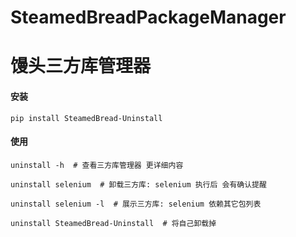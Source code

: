 # SteamedBreadPackageManager

# 馒头三方库管理器

#### 安装

```shell
pip install SteamedBread-Uninstall
```

#### 使用

```shell
uninstall -h  # 查看三方库管理器 更详细内容
```

```shell
uninstall selenium  # 卸载三方库: selenium 执行后 会有确认提醒
```

```shell
uninstall selenium -l  # 展示三方库: selenium 依赖其它包列表
```

```shell
uninstall SteamedBread-Uninstall  # 将自己卸载掉
```
